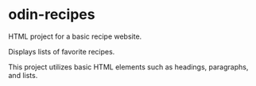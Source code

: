 # odin-recipes
HTML project for a basic recipe website.

Displays lists of favorite recipes.

This project utilizes basic HTML elements such as headings, paragraphs, and lists.